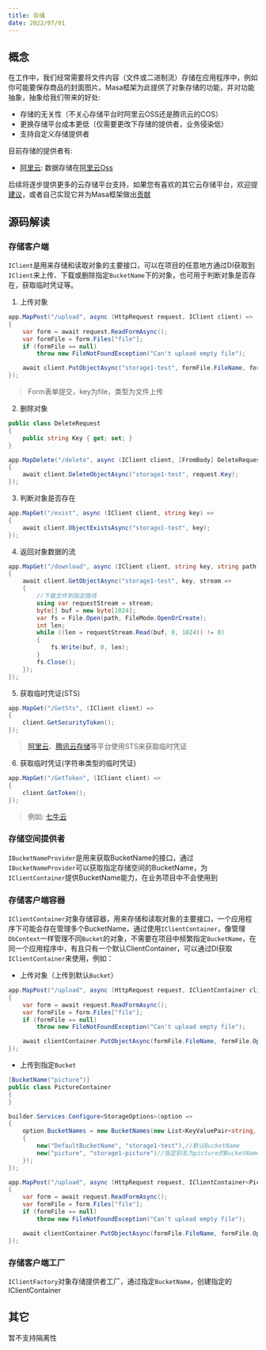 ```yaml
---
title: 存储
date: 2022/07/01
---
```


## 概念

在工作中，我们经常需要将文件内容（文件或二进制流）存储在应用程序中，例如你可能要保存商品的封面图片。Masa框架为此提供了对象存储的功能，并对功能抽象，抽象给我们带来的好处:

* 存储的无关性（不关心存储平台时阿里云OSS还是腾讯云的COS）
* 更换存储平台成本更低（仅需要更改下存储的提供者，业务侵染低）
* 支持自定义存储提供者

目前存储的提供者有:

* [阿里云](/framework/contribs/support-storage/oss): 数据存储在[阿里云Oss](https://www.aliyun.com/product/oss)

后续将逐步提供更多的云存储平台支持，如果您有喜欢的其它云存储平台，欢迎提[建议](https://github.com/masastack/MASA.Contrib/issues/new)，或者自己实现它并为Masa框架做出[贡献](https://github.com/masastack/MASA.Contrib/compare)

## 源码解读

### 存储客户端

`IClient`是用来存储和读取对象的主要接口，可以在项目的任意地方通过DI获取到`IClient`来上传、下载或删除指定`BucketName`下的对象，也可用于判断对象是否存在，获取临时凭证等。

1. 上传对象

``` C#
app.MapPost("/upload", async (HttpRequest request, IClient client) =>
{
    var form = await request.ReadFormAsync();
    var formFile = form.Files["file"];
    if (formFile == null)
        throw new FileNotFoundException("Can't upload empty file");

    await client.PutObjectAsync("storage1-test", formFile.FileName, formFile.OpenReadStream());
});
``` 

> Form表单提交，key为file，类型为文件上传

2. 删除对象

``` C#
public class DeleteRequest
{
    public string Key { get; set; }
}

app.MapDelete("/delete", async (IClient client, [FromBody] DeleteRequest request) =>
{
    await client.DeleteObjectAsync("storage1-test", request.Key);
});
```

3. 判断对象是否存在

``` C#
app.MapGet("/exist", async (IClient client, string key) =>
{
    await client.ObjectExistsAsync("storage1-test", key);
});
```

4. 返回对象数据的流

``` C#
app.MapGet("/download", async (IClient client, string key, string path) =>
{
    await client.GetObjectAsync("storage1-test", key, stream =>
    {
        //下载文件到指定路径
        using var requestStream = stream;
        byte[] buf = new byte[1024];
        var fs = File.Open(path, FileMode.OpenOrCreate);
        int len;
        while ((len = requestStream.Read(buf, 0, 1024)) != 0)
        {
            fs.Write(buf, 0, len);
        }
        fs.Close();
    });
});
```

5. 获取临时凭证(STS)

``` C#
app.MapGet("/GetSts", (IClient client) =>
{
    client.GetSecurityToken();
});
```

> [阿里云](https://www.aliyun.com/product/oss)、[腾讯云存储](https://cloud.tencent.com/document/product/436)等平台使用STS来获取临时凭证

6. 获取临时凭证(字符串类型的临时凭证)

``` C#
app.MapGet("/GetToken", (IClient client) =>
{
    client.GetToken();
});
```

> 例如: [七牛云](https://www.qiniu.com/products/kodo)

### 存储空间提供者

`IBucketNameProvider`是用来获取BucketName的接口，通过`IBucketNameProvider`可以获取指定存储空间的BucketName，为`IClientContainer`提供BucketName能力，在业务项目中不会使用到

### 存储客户端容器

`IClientContainer`对象存储容器，用来存储和读取对象的主要接口，一个应用程序下可能会存在管理多个BucketName，通过使用`IClientContainer`，像管理`DbContext`一样管理不同`Bucket`的对象，不需要在项目中频繁指定`BucketName`，在同一个应用程序中，有且只有一个默认ClientContainer，可以通过DI获取`IClientContainer`来使用，例如：

* 上传对象（上传到默认`Bucket`）

``` C#
app.MapPost("/upload", async (HttpRequest request, IClientContainer clientContainer) =>
{
    var form = await request.ReadFormAsync();
    var formFile = form.Files["file"];
    if (formFile == null)
        throw new FileNotFoundException("Can't upload empty file");

    await clientContainer.PutObjectAsync(formFile.FileName, formFile.OpenReadStream());
});
``` 

* 上传到指定`Bucket`

``` C#
[BucketName("picture")]
public class PictureContainer
{
}

builder.Services.Configure<StorageOptions>(option =>
{
    option.BucketNames = new BucketNames(new List<KeyValuePair<string, string>>()
    {
        new("DefaultBucketName", "storage1-test"),//默认BucketName
        new("picture", "storage1-picture")//指定别名为picture的BucketName为storage1-picture
    });
});

app.MapPost("/upload", async (HttpRequest request, IClientContainer<PictureContainer> clientContainer) =>
{
    var form = await request.ReadFormAsync();
    var formFile = form.Files["file"];
    if (formFile == null)
        throw new FileNotFoundException("Can't upload empty file");

    await clientContainer.PutObjectAsync(formFile.FileName, formFile.OpenReadStream());
});
```

### 存储客户端工厂

`IClientFactory`对象存储提供者工厂，通过指定`BucketName`，创建指定的IClientContainer

## 其它

暂不支持隔离性